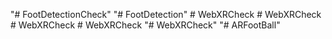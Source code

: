 "# FootDetectionCheck" 
"# FootDetection" 
#   W e b X R C h e c k  
 #   W e b X R C h e c k  
 #   W e b X R C h e c k  
 #   W e b X R C h e c k  
 "# WebXRCheck" 
"# ARFootBall" 
